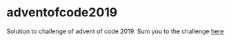 # adventofcode2019
Solution to challenge of advent of code 2019. Sum you to the challenge [here](https://adventofcode.com/2019)
